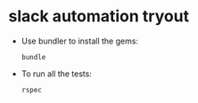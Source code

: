 # slack automation tryout

- Use bundler to install the gems:

  `bundle`

- To run all the tests:

  `rspec`
